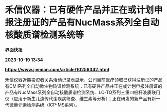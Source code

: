 # 禾信仪器：已有硬件产品并正在或计划申报注册证的产品有NucMass系列全自动核酸质谱检测系统等
**界面快报**

**2023-10-19 13:34**

**https://www.jiemian.com/article/10256342.html**

禾信仪器近期投资者关系活动记录表显示，公司目前医疗领域已获得注册证的产品有CMI系列全自动微生物质谱检测系统；已有硬件产品并正在或计划申报注册证的产品有NucMass系列全自动核酸质谱检测系统、LC-TQ系列三重四极杆液质联用仪（应用于新生儿遗传代谢疾病筛查、维生素等分析）；正在研发的新产品有新一代微量元素检测系统（ICP-MS系列）。